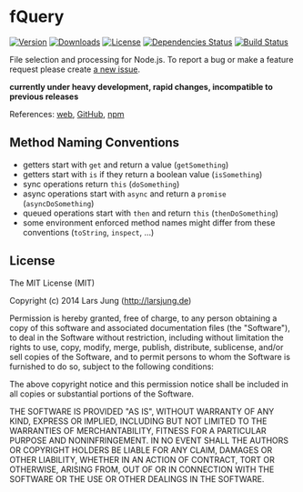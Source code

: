 # fQuery

[![Version](http://img.shields.io/npm/v/fquery.svg?style=flat)](https://www.npmjs.org/package/fquery)
[![Downloads](http://img.shields.io/npm/dm/fquery.svg?style=flat)](https://www.npmjs.org/package/fquery)
[![License](http://img.shields.io/npm/l/fquery.svg?style=flat)](https://www.npmjs.org/package/fquery)
[![Dependencies Status](http://img.shields.io/david/lrsjng/fquery.svg?style=flat)](https://david-dm.org/lrsjng/fquery)
[![Build Status](http://img.shields.io/travis/lrsjng/fquery.svg?style=flat)](https://travis-ci.org/lrsjng/fquery)

File selection and processing for Node.js.
To report a bug or make a feature request please create [a new issue](https://github.com/lrsjng/fquery/issues/new).

**currently under heavy development, rapid changes, incompatible to previous releases**

References: [web](http://larsjung.de/fquery/), [GitHub](https://github.com/lrsjng/fquery), [npm](https://www.npmjs.org/package/fquery)


## Method Naming Conventions

* getters start with `get` and return a value (`getSomething`)
* getters start with `is` if they return a boolean value (`isSomething`)
* sync operations return `this` (`doSomething`)
* async operations start with `async` and return a `promise` (`asyncDoSomething`)
* queued operations start with `then` and return `this` (`thenDoSomething`)
* some environment enforced method names might differ from these conventions (`toString`, `inspect`, ...)


## License
The MIT License (MIT)

Copyright (c) 2014 Lars Jung (http://larsjung.de)

Permission is hereby granted, free of charge, to any person obtaining a copy
of this software and associated documentation files (the "Software"), to deal
in the Software without restriction, including without limitation the rights
to use, copy, modify, merge, publish, distribute, sublicense, and/or sell
copies of the Software, and to permit persons to whom the Software is
furnished to do so, subject to the following conditions:

The above copyright notice and this permission notice shall be included in
all copies or substantial portions of the Software.

THE SOFTWARE IS PROVIDED "AS IS", WITHOUT WARRANTY OF ANY KIND, EXPRESS OR
IMPLIED, INCLUDING BUT NOT LIMITED TO THE WARRANTIES OF MERCHANTABILITY,
FITNESS FOR A PARTICULAR PURPOSE AND NONINFRINGEMENT. IN NO EVENT SHALL THE
AUTHORS OR COPYRIGHT HOLDERS BE LIABLE FOR ANY CLAIM, DAMAGES OR OTHER
LIABILITY, WHETHER IN AN ACTION OF CONTRACT, TORT OR OTHERWISE, ARISING FROM,
OUT OF OR IN CONNECTION WITH THE SOFTWARE OR THE USE OR OTHER DEALINGS IN
THE SOFTWARE.
